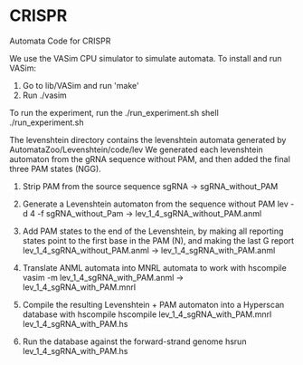 # CRISPR
Automata Code for CRISPR

We use the VASim CPU simulator to simulate automata. To install and run VASim:

1. Go to lib/VASim and run 'make'
2. Run ./vasim

To run the experiment, run the ./run_experiment.sh shell
./run_experiment.sh


The levenshtein directory contains the levenshtein automata generated by AutomataZoo/Levenshtein/code/lev
We generated each levenshtein automaton from the gRNA sequence without PAM, and then added the final three PAM states (NGG).

1. Strip PAM from the source sequence
	sgRNA -> sgRNA_without_PAM	

2. Generate a Levenshtein automaton from the sequence without PAM
	lev -d 4 -f sgRNA_without_Pam -> lev_1_4_sgRNA_without_PAM.anml

3. Add PAM states to the end of the Levenshtein, by making all reporting states point to the first base in the PAM (N), and making the last G report
	lev_1_4_sgRNA_without_PAM.anml -> lev_1_4_sgRNA_with_PAM.anml

4. Translate ANML automata into MNRL automata to work with hscompile
	vasim -m lev_1_4_sgRNA_with_PAM.anml -> lev_1_4_sgRNA_with_PAM.mnrl

5. Compile the resulting Levenshtein + PAM automaton into a Hyperscan database with hscompile
	hscompile lev_1_4_sgRNA_with_PAM.mnrl lev_1_4_sgRNA_with_PAM.hs

6. Run the database against the forward-strand genome
	hsrun lev_1_4_sgRNA_with_PAM.hs 
